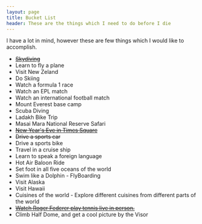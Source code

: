 ```yaml
---
layout: page
title: Bucket List
header: These are the things which I need to do before I die
---
```

I have a lot in mind, however these are few things which I would like to accomplish.

* [<del> Skydiving </del>](pradeepnayak.in/personal/2013/07/30/jumping-out-of-an-airplane/)
* Learn to fly a plane
* Visit New Zeland
* Do Skiing 
* Watch a formula 1 race
* Watch an EPL match
* Watch an international football match
* Mount Everest base camp
* Scuba Diving
* Ladakh Bike Trip
* Masai Mara National Reserve Safari
* [<del>New Year's Eve in Times Square</del>](http://pradeepnayak.in/travel/2013/01/05/new-years-in-times-square/)
* <del>Drive a sports car</del>
* Drive a sports bike
* Travel in a cruise ship
* Learn to speak a foreign language
* Hot Air Baloon Ride
* Set foot in all five oceans of the world
* Swim like a Dolphin - FlyBoarding
* Visit Alaska
* Visit Hawaii
* Cuisines of the world - Explore different cuisines from different parts of the world
* [<del>Watch Roger Federer play tennis live in person.</del>](https://www.facebook.com/photo.php?v=10153180527580398)
* Climb Half Dome, and get a cool picture by the Visor 
